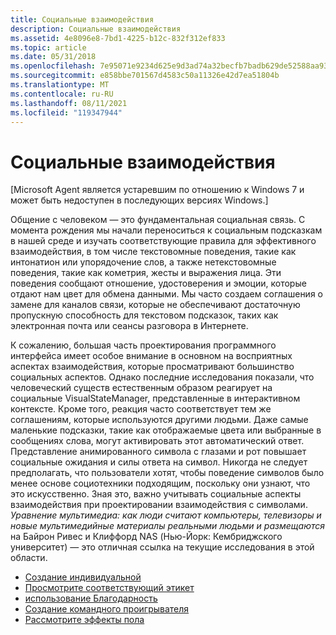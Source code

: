 ```yaml
---
title: Социальные взаимодействия
description: Социальные взаимодействия
ms.assetid: 4e8096e8-7bd1-4225-b12c-832f312ef833
ms.topic: article
ms.date: 05/31/2018
ms.openlocfilehash: 7e95071e9234d625e9d3ad74a32becfb7badb629de52588aa932f086411164a6
ms.sourcegitcommit: e858bbe701567d4583c50a11326e42d7ea51804b
ms.translationtype: MT
ms.contentlocale: ru-RU
ms.lasthandoff: 08/11/2021
ms.locfileid: "119347944"
---
```

# <a name="social-interaction"></a>Социальные взаимодействия

\[Microsoft Agent является устаревшим по отношению к Windows 7 и может быть недоступен в последующих версиях Windows.\]

Общение с человеком — это фундаментальная социальная связь. С момента рождения мы начали переноситься к социальным подсказкам в нашей среде и изучать соответствующие правила для эффективного взаимодействия, в том числе текстовомные поведения, такие как интонатион или упорядочение слов, а также нетекстовомные поведения, такие как кометрия, жесты и выражения лица. Эти поведения сообщают отношение, удостоверения и эмоции, которые отдают нам цвет для обмена данными. Мы часто создаем соглашения о замене для каналов связи, которые не обеспечивают достаточную пропускную способность для текстовом подсказок, таких как электронная почта или сеансы разговора в Интернете.

К сожалению, большая часть проектирования программного интерфейса имеет особое внимание в основном на восприятных аспектах взаимодействия, которые просматривают большинство социальных аспектов. Однако последние исследования показали, что человеческий существ естественным образом реагирует на социальные VisualStateManager, представленные в интерактивном контексте. Кроме того, реакция часто соответствует тем же соглашениям, которые используются другими людьми. Даже самые маленькие подсказки, такие как отображаемые цвета или выбранные в сообщениях слова, могут активировать этот автоматический ответ. Представление анимированного символа с глазами и рот повышает социальные ожидания и силы ответа на символ. Никогда не следует предполагать, что пользователи хотят, чтобы поведение символов было менее основе социотехники подходящим, поскольку они узнают, что это искусственно. Зная это, важно учитывать социальные аспекты взаимодействия при проектировании взаимодействия с символами. *Уравнение мультимедиа: как люди считают компьютеры, телевизоры и новые мультимедийные материалы реальными людьми и размещаются* на Байрон Ривес и Клиффорд NAS (Нью-Йорк: Кембриджского университет) — это отличная ссылка на текущие исследования в этой области.

-   [Создание индивидуальной](create-personality.md)
-   [Просмотрите соответствующий этикет](observe-appropriate-etiquette.md)
-   [использование Благодарность](use-praise.md)
-   [Создание командного проигрывателя](create-a-team-player.md)
-   [Рассмотрите эффекты пола](consider-gender-effects.md)

 

 





